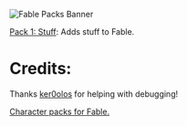 ![Fable Packs Banner](https://i.imgur.com/JCY0CHu.png)

[Pack 1: Stuff](https://github.com/ImmortalWay/Pack1): Adds stuff to Fable.
# Credits:
Thanks [ker0olos](https://github.com/ker0olos) for helping with debugging!

[Character packs for Fable.](https://github.com/ker0olos/fable)  
